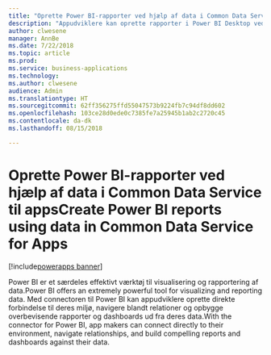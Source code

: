 ```yaml
---
title: "Oprette Power BI-rapporter ved hjælp af data i Common Data Service til apps"
description: "Appudviklere kan oprette rapporter i Power BI Desktop ved hjælp af den opdaterede Power BI-connector til Common Data Service til apps."
author: clwesene
manager: AnnBe
ms.date: 7/22/2018
ms.topic: article
ms.prod: 
ms.service: business-applications
ms.technology: 
ms.author: clwesene
audience: Admin
ms.translationtype: HT
ms.sourcegitcommit: 62ff356275ffd55047573b9224fb7c94df8dd602
ms.openlocfilehash: 103ce28d0ede0c7385fe7a25945b1ab2c2720c45
ms.contentlocale: da-dk
ms.lasthandoff: 08/15/2018

---
```

# <a name="create-power-bi-reports-using-data-in-common-data-service-for-apps"></a><span data-ttu-id="e03ad-103">Oprette Power BI-rapporter ved hjælp af data i Common Data Service til apps</span><span class="sxs-lookup"><span data-stu-id="e03ad-103">Create Power BI reports using data in Common Data Service for Apps</span></span>

[!include[powerapps banner](../includes/powerapps.md)]




<span data-ttu-id="e03ad-104">Power BI er et særdeles effektivt værktøj til visualisering og rapportering af data.</span><span class="sxs-lookup"><span data-stu-id="e03ad-104">Power BI offers an extremely powerful tool for visualizing and reporting data.</span></span> <span data-ttu-id="e03ad-105">Med connectoren til Power BI kan appudviklere oprette direkte forbindelse til deres miljø, navigere blandt relationer og opbygge overbevisende rapporter og dashboards ud fra deres data.</span><span class="sxs-lookup"><span data-stu-id="e03ad-105">With the connector for Power BI, app makers can connect directly to their environment, navigate relationships, and build compelling reports and dashboards against their data.</span></span>

